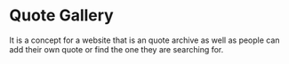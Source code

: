 # Quote Gallery

It is a concept for a website that is an quote archive as well as people can add their own quote or find the one they are searching for.

